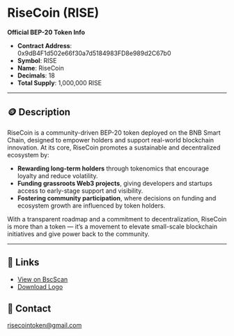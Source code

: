 # RiseCoin (RISE)

**Official BEP-20 Token Info**

- **Contract Address**: 0x9dB4F1d502e66f30a7d5184983FD8e989d2C67b0
- **Symbol**: RISE  
- **Name**: RiseCoin  
- **Decimals**: 18  
- **Total Supply**: 1,000,000 RISE

---



## 🪙 Description

RiseCoin is a community-driven BEP-20 token deployed on the BNB Smart Chain, designed to empower holders and support real-world blockchain innovation. At its core, RiseCoin promotes a sustainable and decentralized ecosystem by:

* **Rewarding long-term holders** through tokenomics that encourage loyalty and reduce volatility.
* **Funding grassroots Web3 projects**, giving developers and startups access to early-stage support and visibility.
* **Fostering community participation**, where decisions on funding and ecosystem growth are influenced by token holders.

With a transparent roadmap and a commitment to decentralization, RiseCoin is more than a token — it’s a movement to elevate small-scale blockchain initiatives and give power back to the community.


---

## 🔗 Links

- [View on BscScan](https://bscscan.com/token/0x9db4...67b0)
- [Download Logo](./logo.png)

## 📧 Contact

risecointoken@gmail.com

